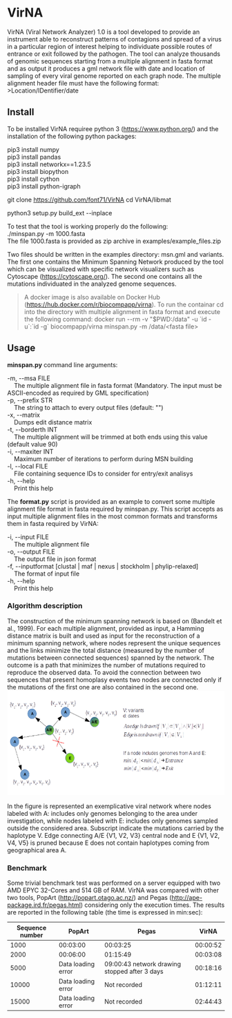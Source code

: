 # VirNA

 VirNA (Viral Network Analyzer) 1.0 is a tool developed to provide an instrument able to reconstruct patterns of contagions and spread of a virus in a particular region of interest helping to individuate possible routes of entrance or exit followed by the pathogen. The tool can analyze thousands of genomic sequences starting from a multiple alignment in fasta format and as output it produces a gml network file with date and location of sampling of every viral genome reported on each graph node.
 The multiple alignment header file must have the following format:
 \>Location/IDentifier/date

## Install

To be installed VirNA requiree python 3 (<https://www.python.org/>) and the installation of the following python packages:

pip3 install numpy  
pip3 install pandas  
pip3 install networkx==1.23.5  
pip3 install biopython  
pip3 install cython  
pip3 install python-igraph  

git clone <https://github.com/font71/VirNA>
cd VirNA/libmat

python3 setup.py build_ext --inplace

To test that the tool is working properly do the following:  
./minspan.py -m 1000.fasta  
The file 1000.fasta is provided as zip archive in examples/example_files.zip  

Two files should be written in the examples directory: msn.gml and variants. The first one contains the Minimum Spanning Network produced by the tool which can be visualized with specific network visualizers such as Cytoscape (<https://cytoscape.org/>). The second one contains all the mutations individuated in the analyzed genome sequences.

>A docker image is also available on Docker Hub (https://hub.docker.com/r/biocompapp/virna). To run the containar cd into the directory with multiple alignment in fasta format and execute the following command:
docker run --rm -v "$PWD:/data" -u \`id -u\`:\`id -g\` biocompapp/virna minspan.py -m /data/\<fasta file\>

## Usage

**minspan.py** command line arguments:

-m, --msa FILE  
&nbsp;&nbsp;&nbsp;&nbsp;The multiple alignment file in fasta format (Mandatory. The input must be ASCII-encoded as required by GML specification)  
-p, --prefix STR  
&nbsp;&nbsp;&nbsp;&nbsp;The string to attach to every output files (default: "")  
-x, --matrix  
&nbsp;&nbsp;&nbsp;&nbsp;Dumps edit distance matrix  
-t, --borderth INT  
&nbsp;&nbsp;&nbsp;&nbsp;The multiple alignment will be trimmed at both ends using this value  (default value 90)  
-i, --maxiter INT  
&nbsp;&nbsp;&nbsp;&nbsp;Maximum number of iterations to perform during MSN building  
-l, --local FILE  
&nbsp;&nbsp;&nbsp;&nbsp;File containing sequence IDs to consider for entry/exit analisys  
-h, --help  
&nbsp;&nbsp;&nbsp;&nbsp;Print this help  

The **format.py** script is provided as an example to convert some multiple alignment file format in fasta required by minspan.py. This script accepts as input multiple alignment files in the most common formats and transforms them in fasta required by VirNA:

-i, --input FILE  
&nbsp;&nbsp;&nbsp;&nbsp;The multiple alignment file  
-o, --output FILE  
&nbsp;&nbsp;&nbsp;&nbsp;The output file in json format  
-f, --inputformat [clustal | maf | nexus | stockholm | phylip-relaxed]  
&nbsp;&nbsp;&nbsp;&nbsp;The format of input file  
-h, --help  
&nbsp;&nbsp;&nbsp;&nbsp;Print this help  

### Algorithm description

The construction of the minimum spanning network is based on (Bandelt et al., 1999). For each multiple alignment, provided as input, a Hamming distance matrix is built and used as input for the reconstruction of a minimum spanning network, where nodes represent the unique sequences and the links minimize the total distance (measured by the number of mutations between connected sequences) spanned by the network. The outcome is a path that minimizes the number of mutations required to reproduce the observed data. To avoid the connection between two sequences that present homoplasy events two nodes are connected only if the mutations of the first one are also contained in the second one.
![Algorithm description](/img/fig.png)

In the figure is represented an exemplicative viral network where nodes labeled with A: includes only genomes belonging to the area under investigation, while nodes labeled with E: includes only genomes sampled outside the considered area. Subscript indicate the mutations carried by the haplotype V. Edge connecting A/E {V1, V2, V3} central node and E {V1, V2, V4, V5} is pruned because E does not contain haplotypes coming from geographical area A.

### Benchmark

Some trivial benchmark test was performed on a server equipped with two AMD EPYC 32-Cores and 514 GB of RAM. VirNA was compared with other two tools, PopArt (<http://popart.otago.ac.nz/>) and Pegas (<http://ape-package.ird.fr/pegas.html>) considering only the execution times. The results are reported in the following table (the time is expressed in min:sec):

|Sequence number |  PopArt            |  Pegas                                        |  VirNA   |
| ---------------| ------------------ | --------------------------------------------- | -------- |
|1000            | 00:03:00           | 00:03:25                                      | 00:00:52 |
|2000            | 00:06:00           | 01:15:49                                      | 00:03:08 |
|5000            | Data loading error | 09:00:43 network drawing stopped after 3 days | 00:18:16 |
|10000           | Data loading error | Not recorded                                  | 01:12:11 |
|15000           | Data loading error | Not recorded                                  | 02:44:43 |
